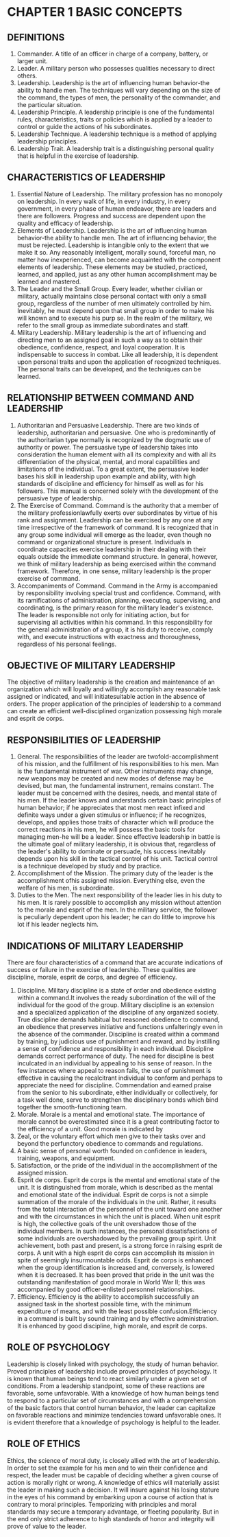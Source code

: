 # CHAPTER 1 BASIC CONCEPTS

## DEFINITIONS

1. Commander. A title of an officer in charge of a company, battery, or larger unit.
2. Leader. A military person who possesses qualities necessary to direct others.
3. Leadership. Leadership is the art of influencing human behavior-the ability to handle men. The techniques will vary depending on the size of the command, the types of men, the personality of the commander, and the particular situation.
4. Leadership Principle. A leadership principle is one of the fundamental rules, characteristics, traits or policies which is applied by a leader to control or guide the actions of his subordinates.
5. Leadership Technique. A leadership technique is a method of applying leadership principles.
6. Leadership Trait. A leadership trait is a distinguishing personal quality that is helpful in the exercise of leadership.

## CHARACTERISTICS OF LEADERSHIP

1. Essential Nature of Leadership. The military profession has no monopoly on leadership. In every walk of life, in every industry, in every government, in every phase of human endeavor, there are leaders and there are followers. Progress and success are dependent upon the quality and efficacy of leadership.
2. Elements of Leadership. Leadership is the art of influencing human behavior-the ability to handle men. The art of influencing behavior, the
must be rejected. Leadership is intangible only to the extent that we make it so. Any reasonably intelligent, morally sound, forceful man, no matter how inexperienced, can become acquainted with the component elements of leadership. These elements may be studied, practiced, learned, and applied, just as any other human accomplishment
may be learned and mastered.
3. The Leader and the Small Group. Every leader, whether civilian or military, actually maintains close personal contact with only a small group, regardless of the number of men ultimately controlled by him. Inevitably, he must depend upon that small group in order to make his will known and to execute his purp se. In the realm of the military, we refer to the small group as immediate subordinates and staff.
4. Military Leadership. Military leadership is the art of influencing and directing men to an assigned goal in such a way as to obtain their obedience, confidence, respect, and loyal cooperation. It is indispensable to success in combat. Like all leadership, it is dependent upon personal traits and upon the application of recognized techniques. The personal traits can be developed, and the techniques can be learned.

## RELATIONSHIP BETWEEN COMMAND AND LEADERSHIP

1. Authoritarian and Persuasive Leadership. There are two kinds of leadership, authoritarian and persuasive. One who is predominantly of the authoritarian type normally is recognized by the dogmatic use of authority or power. The persuasive type of leadership takes into consideration the human element with all its complexity and with all its differentiation of the physical, mental, and moral capabilities and limitations of the individual. To a great extent, the persuasive leader bases his skill in leadership upon example and ability, with high standards of discipline and efficiency for himself as well as for his followers. This manual is concerned solely with the development of the persuasive type of leadership.
1. The Exercise of Command. Command is the authority that a member of the military professionlawfully exerts over subordinates by virtue of his rank and assignment. Leadership can be exercised by any one at any time irrespective of the framework of command. It is recognized that in any group some individual will emerge as the leader, even though no command or organizational structure is present. Individuals in coordinate capacities exercise leadership in their dealing with their equals outside the immediate command structure. In general, however, we think of military leadership as being exercised within the command framework. Therefore, in one sense, military leadership is the proper exercise of command.
1. Accompaniments of Command. Command in the Army is accompanied by responsibility involving special trust and confidence. Command, with its ramifications of administration, planning, executing, supervising, and coordinating, is the primary reason for the military leader's existence. The leader is responsible not only for initiating action, but for supervising all activities within his command. In this responsibility for the general administration of a group, it is his duty to receive, comply with, and execute instructions with exactness and thoroughness, regardless of his personal feelings.

## OBJECTIVE OF MILITARY LEADERSHIP

The objective of military leadership is the creation and maintenance of an organization which will loyally and willingly accomplish any reasonable task assigned or indicated, and will initiatesuitable action in the absence of orders. The proper application of the principles of leadership to a command can create an efficient well-disciplined organization possessing high morale and esprit de corps.

## RESPONSIBILITIES OF LEADERSHIP

1. General. The responsibilities of the leader are twofold-accomplishment of his mission, and the fulfillment of his responsibilities to his men. Man is the fundamental instrument of war. Other instruments may change, new weapons may be created and new modes of defense may be devised, but man, the fundamental instrument, remains constant. The leader must be concerned with the desires, needs, and mental state of his men. If the leader knows and understands certain basic principles of human behavior; if he appreciates that most men react infixed and definite ways under a given stimulus or influence; if he recognizes, develops, and applies those traits of character which will produce the correct reactions in his men, he will possess the basic tools for managing men-he will be a leader. Since effective leadership in battle is the ultimate goal of military leadership, it is obvious that, regardless of the leader's ability to dominate or persuade, his success inevitably depends upon his skill in the tactical control of his unit. Tactical control is a technique developed by study and by practice.
1. Accomplishment of the Mission. The primary duty of the leader is the accomplishment ofhis assigned mission. Everything else, even the welfare of his men, is subordinate.
1. Duties to the Men. The next responsibility of the leader lies in his duty to his men. It is rarely possible to accomplish any mission without attention to the morale and esprit of the men. In the military service, the follower is peculiarly dependent upon his leader; he can do little to improve his lot if his leader neglects him.

## INDICATIONS OF MILITARY LEADERSHIP

There are four characteristics of a command that are accurate indications of success or failure in the exercise of leadership. These qualities are discipline, morale, esprit de corps, and degree of efficiency.

1. Discipline. Military discipline is a state of order and obedience existing within a command.It involves the ready subordination of the will of the individual for the good of the group. Military discipline is an extension and a specialized application of the discipline of any organized society. True discipline demands habitual but reasoned obedience to command, an obedience that preserves initiative and functions unfalteringly even in the absence of the commander. Discipline is created within a command by training, by judicious use of punishment and reward, and by instilling a sense of confidence and responsibility in each individual. Discipline demands correct performance of duty. The need for discipline is best inculcated in an individual by appealing to his sense of reason. In the few instances where appeal to reason fails, the use of punishment is effective in causing the recalcitrant individual to conform and perhaps to appreciate the need for discipline. Commendation and earned praise from the senior to his subordinate, either individually or collectively, for a task well done, serve to strengthen the disciplinary bonds which bind together the smooth-functioning team.
1. Morale. Morale is a mental and emotional state. The importance of morale cannot be overestimated since it is a great contributing factor to the efficiency of a unit. Good morale is indicated by
  1. Zeal, or the voluntary effort which men give to their tasks over and beyond the perfunctory obedience to commands and regulations.
  1. A basic sense of personal worth founded on confidence in leaders, training, weapons, and equipment.
  1. Satisfaction, or the pride of the individual in the accomplishment of the assigned mission.
1. Esprit de corps. Esprit de corps is the mental and emotional state of the unit. It is distinguished from morale, which is described as the mental and emotional state of the individual. Esprit de corps is not a simple summation of the morale of the individuals in the unit. Rather, it results from the total interaction of the personnel of the unit toward one another and with the circumstances in which the unit is placed. When unit esprit is high, the collective goals of the unit overshadow those of the individual members. In such instances, the personal dissatisfactions of some individuals are overshadowed by the prevailing group spirit. Unit achievement, both past and present, is a strong force in raising esprit de corps. A unit with a high esprit de corps can accomplish its mission in spite of seemingly insurmountable odds. Esprit de corps is enhanced when the group identification is increased and, conversely, is lowered when it is decreased. It has been proved that pride in the unit was the outstanding manifestation of good morale in World War II; this was accompanied by good officer-enlisted personnel relationships.
1. Efficiency. Efficiency is the ability to accomplish successfully an assigned task in the shortest possible time, with the minimum expenditure of means, and with the least possible confusion.Efficiency in a command is built by sound training and by effective administration. It is enhanced by good discipline, high morale, and esprit de corps.

## ROLE OF PSYCHOLOGY

Leadership is closely linked with psychology, the study of human behavior. Proved principles of leadership include proved principles of psychology. It is known that human beings tend to react similarly under a given set of conditions. From a leadership standpoint, some of these reactions are favorable, some unfavorable. With a knowledge of how human beings tend to respond to a particular set of circumstances and with a comprehension of the basic factors that control human behavior, the leader can capitalize on favorable reactions and minimize tendencies toward unfavorable ones. It is evident therefore that a knowledge of psychology is helpful to the leader.

## ROLE OF ETHICS

Ethics, the science of moral duty, is closely allied with the art of leadership. In order to set the example for his men and to win their confidence and respect, the leader must be capable of deciding whether a given course of action is morally right or wrong. A knowledge of ethics will materially assist the leader in making such a decision. It will insure against his losing stature in the eyes of his command by embarking upon a course of action that is contrary to moral principles. Temporizing with principles and moral standards may secure a temporary advantage, or fleeting popularity. But in the end only strict adherence to high standards of honor and integrity will prove of value to the leader.
